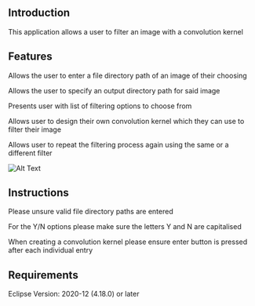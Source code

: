 Introduction
------------

This application allows a user to filter an image with a convolution kernel

Features
--------

Allows the user to enter a file directory path of an image of their choosing

Allows the user to specify an output directory path for said image

Presents user with list of filtering options to choose from

Allows user to design their own convolution kernel which they can use to filter their image

Allows user to repeat the filtering process again using the same or a different filter

![Alt Text](https://media.giphy.com/media/HdXuy7ig1ojkcvOv5o/giphy.gif)

Instructions
------------

Please unsure valid file directory paths are entered

For the Y/N options please make sure the letters Y and N are capitalised

When creating a convolution kernel please ensure enter button is pressed after each individual entry

Requirements
-----------

Eclipse Version: 2020-12 (4.18.0) or later

